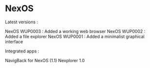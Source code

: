# NexOS
Latest versions :

NexOS WUP0003 : Added a working web browser
NexOS WUP0002 : Added a file explorer
NexOS WUP0001 : Added a minimalist graphical interface



Integrated apps :

NavigBack for NexOS (1.1)
Nexplorer 1.0
